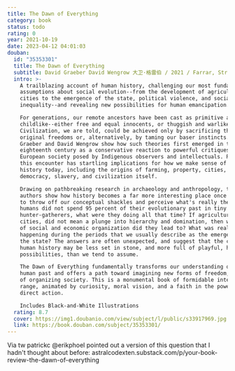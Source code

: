 ```yaml
---
title: The Dawn of Everything
category: book
status: todo
rating: 0
year: 2021-10-19
date: 2023-04-12 04:01:03
douban:
  id: "35353301"
  title: The Dawn of Everything
  subtitle: David Graeber David Wengrow 大卫·格雷伯 / 2021 / Farrar, Straus and Giroux
  intro: >-
    A trailblazing account of human history, challenging our most fundamental
    assumptions about social evolution--from the development of agriculture and
    cities to the emergence of the state, political violence, and social
    inequality--and revealing new possibilities for human emancipation.

    For generations, our remote ancestors have been cast as primitive and
    childlike--either free and equal innocents, or thuggish and warlike.
    Civilization, we are told, could be achieved only by sacrificing those
    original freedoms or, alternatively, by taming our baser instincts. David
    Graeber and David Wengrow show how such theories first emerged in the
    eighteenth century as a conservative reaction to powerful critiques of
    European society posed by Indigenous observers and intellectuals. Revisiting
    this encounter has startling implications for how we make sense of human
    history today, including the origins of farming, property, cities,
    democracy, slavery, and civilization itself.

    Drawing on pathbreaking research in archaeology and anthropology, the
    authors show how history becomes a far more interesting place once we learn
    to throw off our conceptual shackles and perceive what's really there. If
    humans did not spend 95 percent of their evolutionary past in tiny bands of
    hunter-gatherers, what were they doing all that time? If agriculture, and
    cities, did not mean a plunge into hierarchy and domination, then what kinds
    of social and economic organization did they lead to? What was really
    happening during the periods that we usually describe as the emergence of
    the state? The answers are often unexpected, and suggest that the course of
    human history may be less set in stone, and more full of playful, hopeful
    possibilities, than we tend to assume.

    The Dawn of Everything fundamentally transforms our understanding of the
    human past and offers a path toward imagining new forms of freedom, new ways
    of organizing society. This is a monumental book of formidable intellectual
    range, animated by curiosity, moral vision, and a faith in the power of
    direct action.

    Includes Black-and-White Illustrations
  rating: 8.7
  cover: https://img1.doubanio.com/view/subject/l/public/s33917969.jpg
  link: https://book.douban.com/subject/35353301/
---
```


Via tw patrickc @erikphoel pointed out a version of this question that I hadn't thought about before: astralcodexten.substack.com/p/your-book-review-the-dawn-of-everything
